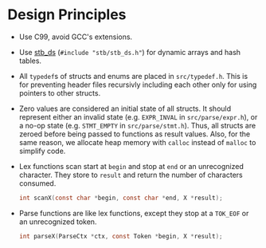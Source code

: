 Design Principles
=================

- Use C99, avoid GCC's extensions.

- Use [stb_ds](http://nothings.org/stb_ds/) (`#include "stb/stb_ds.h"`) for
  dynamic arrays and hash tables.

- All `typedef`s of structs and enums are placed in `src/typedef.h`. This is for
  preventing header files recursivly including each other only for using
  pointers to other structs.

- Zero values are considered an initial state of all structs. It should
  represent either an invalid state (e.g. `EXPR_INVAL` in `src/parse/expr.h`),
  or a no-op state (e.g. `STMT_EMPTY` in `src/parse/stmt.h`). Thus, all structs
  are zeroed before being passed to functions as result values. Also, for the
  same reason, we allocate heap memory with `calloc` instead of `malloc` to
  simplify code.

- Lex functions scan start at `begin` and stop at `end` or an unrecognized
  character. They store to `result` and return the number of characters
  consumed.

  ```c
  int scanX(const char *begin, const char *end, X *result);
  ```

- Parse functions are like lex functions, except they stop at a `TOK_EOF` or an
  unrecognized token.

  ```c
  int parseX(ParseCtx *ctx, const Token *begin, X *result);
  ```
